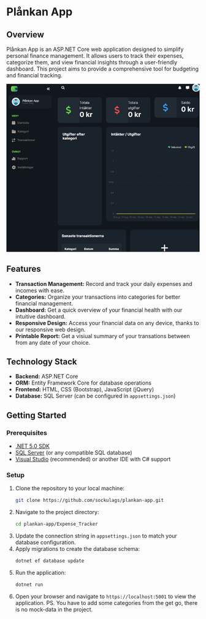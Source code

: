 # Plånkan App

## Overview
Plånkan App is an ASP.NET Core web application designed to simplify personal finance management. It allows users to track their expenses, categorize them, and view financial insights through a user-friendly dashboard. This project aims to provide a comprehensive tool for budgeting and financial tracking.

![picture](plankan-app.png)


## Features
- **Transaction Management:** Record and track your daily expenses and incomes with ease.
- **Categories:** Organize your transactions into categories for better financial management.
- **Dashboard:** Get a quick overview of your financial health with our intuitive dashboard.
- **Responsive Design:** Access your financial data on any device, thanks to our responsive web design.
- **Printable Report:** Get a visiual summary of your transations between from any date of your choice.

## Technology Stack
- **Backend:** ASP.NET Core
- **ORM:** Entity Framework Core for database operations
- **Frontend:** HTML, CSS (Bootstrap), JavaScript (jQuery)
- **Database:** SQL Server (can be configured in `appsettings.json`)

## Getting Started

### Prerequisites
- [.NET 5.0 SDK](https://dotnet.microsoft.com/download)
- [SQL Server](https://www.microsoft.com/en-us/sql-server/sql-server-downloads) (or any compatible SQL database)
- [Visual Studio](https://visualstudio.microsoft.com/downloads/) (recommended) or another IDE with C# support

### Setup
1. Clone the repository to your local machine:
   ```bash
   git clone https://github.com/sockulags/plankan-app.git
   ```
2. Navigate to the project directory:
   ```bash
   cd plankan-app/Expense_Tracker
   ```
3. Update the connection string in `appsettings.json` to match your database configuration.
4. Apply migrations to create the database schema:
   ```bash
   dotnet ef database update
   ```
5. Run the application:
   ```bash
   dotnet run
   ```
6. Open your browser and navigate to `https://localhost:5001` to view the application. PS. You have to add some categories from the get go, there is no mock-data in the project.

